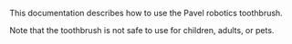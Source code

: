 This documentation describes how to use the Pavel robotics toothbrush.

Note that the toothbrush is not safe to use for children, adults, or pets.